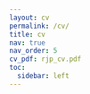 ```yaml
---
layout: cv
permalink: /cv/
title: cv
nav: true
nav_order: 5
cv_pdf: rjp_cv.pdf
toc:
  sidebar: left
---
```

